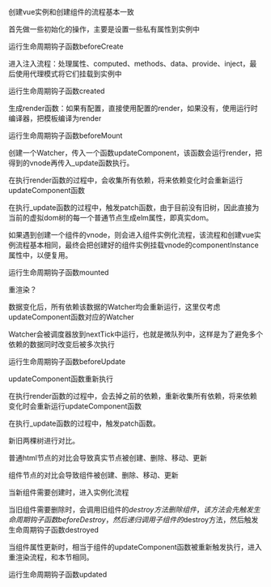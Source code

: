 创建vue实例和创建组件的流程基本一致

首先做一些初始化的操作，主要是设置一些私有属性到实例中

运行生命周期钩子函数beforeCreate

进入注入流程：处理属性、computed、methods、data、provide、inject，最后使用代理模式将它们挂载到实例中

运行生命周期钩子函数created

生成render函数：如果有配置，直接使用配置的render，如果没有，使用运行时编译器，把模板编译为render

运行生命周期钩子函数beforeMount

创建一个Watcher，传入一个函数updateComponent，该函数会运行render，把得到的vnode再传入_update函数执行。

在执行render函数的过程中，会收集所有依赖，将来依赖变化时会重新运行updateComponent函数

在执行_update函数的过程中，触发patch函数，由于目前没有旧树，因此直接为当前的虚拟dom树的每一个普通节点生成elm属性，即真实dom。

如果遇到创建一个组件的vnode，则会进入组件实例化流程，该流程和创建vue实例流程基本相同，最终会把创建好的组件实例挂载vnode的componentInstance属性中，以便复用。

运行生命周期钩子函数mounted

重渲染？

数据变化后，所有依赖该数据的Watcher均会重新运行，这里仅考虑updateComponent函数对应的Watcher

Watcher会被调度器放到nextTick中运行，也就是微队列中，这样是为了避免多个依赖的数据同时改变后被多次执行

运行生命周期钩子函数beforeUpdate

updateComponent函数重新执行

在执行render函数的过程中，会去掉之前的依赖，重新收集所有依赖，将来依赖变化时会重新运行updateComponent函数

在执行_update函数的过程中，触发patch函数。

新旧两棵树进行对比。

普通html节点的对比会导致真实节点被创建、删除、移动、更新

组件节点的对比会导致组件被创建、删除、移动、更新

当新组件需要创建时，进入实例化流程

当旧组件需要删除时，会调用旧组件的$destroy方法删除组件，该方法会先触发生命周期钩子函数beforeDestroy，然后递归调用子组件的$destroy方法，然后触发生命周期钩子函数destroyed

当组件属性更新时，相当于组件的updateComponent函数被重新触发执行，进入重渲染流程，和本节相同。

运行生命周期钩子函数updated

​
